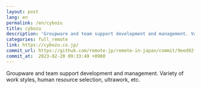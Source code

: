```yaml
---
layout: post
lang: en
permalink: /en/cybozu
title: cybozu
description: 'Groupware and team support development and management. Variety of work styles, human resource selection, ultrawork, etc.'
categories: full_remote
link: https://cybozu.co.jp/
commit_url: https://github.com/remote-jp/remote-in-japan/commit/9eed92f0774c582d59dd05d6e0ce960312de3522
commit_at:  2023-02-20 09:33:49 +0900
---
```


<p>Groupware and team support development and management. Variety of work styles, human resource selection, ultrawork, etc.</p>
